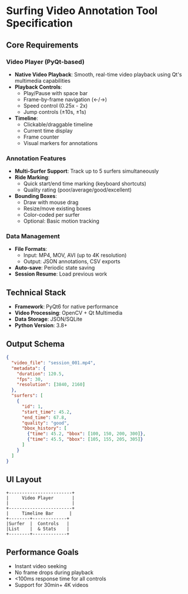 # Surfing Video Annotation Tool Specification

## Core Requirements

### Video Player (PyQt-based)
- **Native Video Playback**: Smooth, real-time video playback using Qt's multimedia capabilities
- **Playback Controls**: 
  - Play/Pause with space bar
  - Frame-by-frame navigation (←/→)
  - Speed control (0.25x - 2x)
  - Jump controls (±10s, ±1s)
- **Timeline**: 
  - Clickable/draggable timeline
  - Current time display
  - Frame counter
  - Visual markers for annotations

### Annotation Features
- **Multi-Surfer Support**: Track up to 5 surfers simultaneously
- **Ride Marking**:
  - Quick start/end time marking (keyboard shortcuts)
  - Quality rating (poor/average/good/excellent)
- **Bounding Boxes**:
  - Draw with mouse drag
  - Resize/move existing boxes
  - Color-coded per surfer
  - Optional: Basic motion tracking

### Data Management
- **File Formats**:
  - Input: MP4, MOV, AVI (up to 4K resolution)
  - Output: JSON annotations, CSV exports
- **Auto-save**: Periodic state saving
- **Session Resume**: Load previous work

## Technical Stack
- **Framework**: PyQt6 for native performance
- **Video Processing**: OpenCV + Qt Multimedia
- **Data Storage**: JSON/SQLite
- **Python Version**: 3.8+

## Output Schema
```json
{
  "video_file": "session_001.mp4",
  "metadata": {
    "duration": 120.5,
    "fps": 30,
    "resolution": [3840, 2160]
  },
  "surfers": [
    {
      "id": 1,
      "start_time": 45.2,
      "end_time": 67.8,
      "quality": "good",
      "bbox_history": [
        {"time": 45.2, "bbox": [100, 150, 200, 300]},
        {"time": 45.5, "bbox": [105, 155, 205, 305]}
      ]
    }
  ]
}
```

## UI Layout
```
+------------------------+
|     Video Player       |
|                        |
+------------------------+
|     Timeline Bar      |
+--------+-------------+
|Surfer  |  Controls   |
|List    |  & Stats    |
+--------+-------------+
```

## Performance Goals
- Instant video seeking
- No frame drops during playback
- <100ms response time for all controls
- Support for 30min+ 4K videos 
